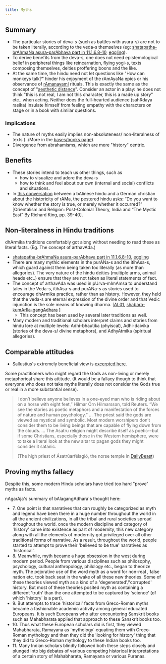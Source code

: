 ```yaml
---
title: Myths
---
```


## Summary
- The particular stories of deva-s (such as battles with asura-s) are not to be taken literally, according to the veda-s themselves (eg: [shatapatha-brAhmaNa asura-parAbhava part in 11.1.6.8-10](/vedAH_yajuH/vAjasaneyam/mAdhyandinam/shatapatha-brAhmaNam/vishvAsa-prastutiH/11/01/6/), [eggling](/vedAH_yajuH/vAjasaneyam/mAdhyandinam/shatapatha-brAhmaNam/eggeling/11/01/6/)).
- To derive benefits from the deva-s, one does not need epistemological belief in peripheral things like reincarnation, flying yogi-s, texts composing themselves, deities proffering boons and the like.
- At the same time, the hindu need not let questions like "How can monkeys talk?" hinder his enjoyment of the rAmAyaNa epics or his observance of [rAmanavamI](http://en.wikipedia.org/wiki/Rama_Navami) rituals. This is exactly the same as the concept of "[aesthetic distance](http://en.wikipedia.org/wiki/Aesthetic_distance)". Consider an actor in a play: he does not think "this is not real, I am not this character, this is a made up story" etc.. when acting. Neither does the full-hearted audience (sahRdaya rasika) insulate himself from feeling empathy with the characters on stage or in a book with similar questions.

### Implications
- The nature of myths easily implies non-absoluteness/ non-literalness of texts (../More in the [bases/books page](../../bases/books/non-absoluteness/)).
- Divergence from abrahamisms, which are more "history" centric.

## Benefits
- These stories intend to teach us other things, such as
  - how to visualize and adore the deva-s
  - how to think and feel about our own (internal and social) conflicts and situations.
- In [this conversation](http://musingsofhh.wordpress.com/2012/09/23/german-christian-in-dialogue-with-balinese-on-ramayanas-historicity/) between a bAlinese hindu and a German christian about the historicity of rAMa, the pestered hindu asks: “Do you want to know whether the story is true, or merely whether it occurred?” \[Orientalism and Religion: Post-Colonial Theory, India and “The Mystic East” By Richard King, pp. 39-40\].      

## Non-literalness in Hindu traditions
dhArmika traditions comfortably got along without needing to read these as literal facts. (Eg. The concept of arthavAda.)

- [shatapatha-brAhmaNa asura-parAbhava part in 11.1.6.8-10](/vedAH_yajuH/vAjasaneyam/mAdhyandinam/shatapatha-brAhmaNam/vishvAsa-prastutiH/11/01/6/), [eggling](/vedAH_yajuH/vAjasaneyam/mAdhyandinam/shatapatha-brAhmaNam/eggeling/11/01/6/)
- There are many mythic elements in the purANa-s and the itihAsa-s, which guard against them being taken too literally (as more than allegories). The very nature of the hindu deities (multiple arms, animal heads etc..) ensure that they are not taken as literal statements of fact.
- The concept of arthavAda was used in pUrva-mImAmsa to understand tales in the Veda-s, itihAsa-s and purANa-s as stories used to encourage dhArmika practice, rather than as history. However, they held that the veda-s are eternal expression of the divine order and that Vedic injunction is the sole means of knowing dharma. \[[AL01](http://www.advaita-vedanta.org/archives/advaita-l/2004-September/013449.html), [shabara-kumArIla-gangAdhara](https://archive.org/stream/slokavartika015341mbp#page/n429/mode/2up) \]
  - This concept has been used by several later traditions as well.
- Many modern and traditional scholars interpret claims and stories from hindu lore at multiple levels: Adhi-bhautika (phyiscal), Adhi-daivika (stories of the deva-s/ divine metaphors), and AdhyAtmika (spiritual allegories).

## Comparable attitudes

- Sallustius's extremely beneficial view is [excerpted here](../../darshanam/platonism/sallustius/).

Some practitioners who might regard the Gods as non-living or merely metaphorical share this attitude. (It would be a fallacy though to think that everyone who does not take myths literally does not consider the Gods true or real in a more substantial sense).

> I don’t believe anyone believes in a one-eyed man who is riding about on a horse with eight feet,” Hilmar Örn Hilmarsson, told Reuters. “We see the stories as poetic metaphors and a manifestation of the forces of nature and human psychology.” ... The priest said the gods are viewed as mystical and symbolic. Most modern worshipers don’t consider them to be living beings that are capable of flying down from the clouds. ... The Asatru religion might describe itself as poetic--but if some Christians, especially those in the Western hemisphere, were to take a literal look at the new altar to pagan gods they might consider it satanic.
>
> (The high priest of Ásatrúarfélagið, the norse temple in [DailyBeast](http://www.thedailybeast.com/articles/2015/02/05/why-iceland-is-building-a-temple-to-its-pagan-gods.html))

## Proving myths fallacy
Despite this, some modern Hindu scholars have tried too hard "prove" myths as facts. 

nAgarAja's summary of bAlagangAdhara's thought here:

- 7\. One point is that narratives that can roughly be categorized as myth and legend have been there in a huge number throughout the world in all the ancient civilizations, in all the tribal and rural societies spread throughout the world. once the modern discipline and  category of 'history' came into existence as part of modernity, this new category along with all the elements of modernity got privileged over all other traditional forms of narrative. As a result, throughout the world, people started to attempt to prove their 'believed to be true' narratives as 'historical'.
- 8\. Meanwhile, myth became a huge obsession in the west during modern period. People from various disciplines such as philosophy, psychology, cultural anthropology, philology etc., began to theorize myth. The pejorative use of the word myth as a word for non-real , false nation etc. took back seat in the wake of all these new theories. Some of these theories viewed myth as a kind of a 'degenerated'/'corrupted' history. But most of these theories posited myth as containing a different 'truth' than the one attempted to be captured by 'science' (of which 'history' is a part).
- 9\. But attempts to trace 'historical' facts from Greco-Roman myths became a fashionable academic activity among general educated Europeans. It is such Europeans who after encountering Sanskrit books such as Mahabharata applied that approach to these Sanskrit books too.
- 10\. Thus what these European scholars did is first, they viewed Mahabharata, Ramayana as 'mythology' equating them with Greco-Roman mythology and then they did the 'looking for history' thing that they did to Greco-Roman mythology to these Indian books too.
- 11\. Many Indian scholars blindly followed both these steps closely and plunged into big debates of various competing historical interpretations of a certain story of Mahabharata, Ramayana or various Puranas.
